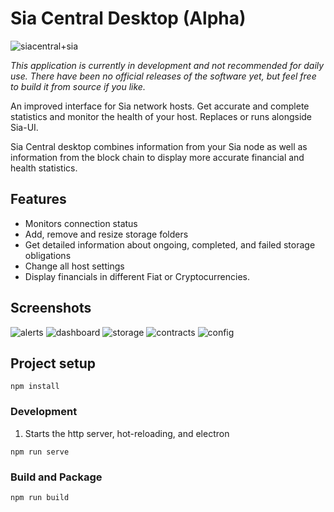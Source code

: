 # Sia Central Desktop (Alpha)

![siacentral+sia](https://imgur.com/MtDubn1.png)

*This application is currently in development and not recommended for daily use. There have been no official releases of the software yet, but feel free to build it from source if you like.*

An improved interface for Sia network hosts. Get accurate and complete statistics and 
monitor the health of your host. Replaces or runs alongside Sia-UI.

Sia Central desktop combines information from your Sia node as well as information from the block chain to display more accurate financial and health statistics.

## Features

+ Monitors connection status
+ Add, remove and resize storage folders
+ Get detailed information about ongoing, completed, and failed storage obligations
+ Change all host settings
+ Display financials in different Fiat or Cryptocurrencies.

## Screenshots

![alerts](https://i.imgur.com/8Cbl0NE.png)
![dashboard](https://i.imgur.com/f1PKhJ1.png)
![storage](https://i.imgur.com/NUigmuH.png)
![contracts](https://i.imgur.com/BeJWCcr.png)
![config](https://i.imgur.com/TDkSetv.png)

## Project setup
```
npm install
```

### Development

1. Starts the http server, hot-reloading, and electron
```
npm run serve
```

### Build and Package

```
npm run build
```

